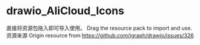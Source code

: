 # drawio_AliCloud_Icons


直接将资源包拖入即可导入使用。
Drag the resource pack to import and use.
资源来源
Origin resource from
https://github.com/jgraph/drawio/issues/326
